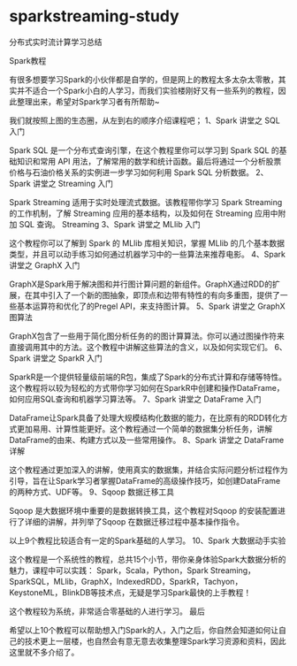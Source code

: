 # sparkstreaming-study
分布式实时流计算学习总结

Spark教程

有很多想要学习Spark的小伙伴都是自学的，但是网上的教程太多太杂太零散，其实并不适合一个Spark小白的人学习，而我们实验楼刚好又有一些系列的教程，因此整理出来，希望对Spark学习者有所帮助~

我们就按照上图的生态圈，从左到右的顺序介绍课程吧；
1、Spark 讲堂之 SQL 入门

Spark SQL 是一个分布式查询引擎，在这个教程里你可以学习到 Spark SQL 的基础知识和常用 API 用法，了解常用的数学和统计函数。最后将通过一个分析股票价格与石油价格关系的实例进一步学习如何利用 Spark SQL 分析数据。
2、Spark 讲堂之 Streaming 入门

Spark Streaming 适用于实时处理流式数据。该教程带你学习 Spark Streaming 的工作机制，了解 Streaming 应用的基本结构，以及如何在 Streaming 应用中附加 SQL 查询。
Streaming
3、Spark 讲堂之 MLlib 入门

这个教程你可以了解到 Spark 的 MLlib 库相关知识，掌握 MLlib 的几个基本数据类型，并且可以动手练习如何通过机器学习中的一些算法来推荐电影。
4、Spark 讲堂之 GraphX 入门

GraphX是Spark用于解决图和并行图计算问题的新组件。GraphX通过RDD的扩展，在其中引入了一个新的图抽象，即顶点和边带有特性的有向多重图，提供了一些基本运算符和优化了的Pregel API，来支持图计算。
5、Spark 讲堂之 GraphX 图算法

GraphX包含了一些用于简化图分析任务的的图计算算法。你可以通过图操作符来直接调用其中的方法。这个教程中讲解这些算法的含义，以及如何实现它们。
6、Spark 讲堂之 SparkR 入门

SparkR是一个提供轻量级前端的R包，集成了Spark的分布式计算和存储等特性。这个教程将以较为轻松的方式带你学习如何在SparkR中创建和操作DataFrame，如何应用SQL查询和机器学习算法等。
7、Spark 讲堂之 DataFrame 入门

DataFrame让Spark具备了处理大规模结构化数据的能力，在比原有的RDD转化方式更加易用、计算性能更好。这个教程通过一个简单的数据集分析任务，讲解DataFrame的由来、构建方式以及一些常用操作。
8、Spark 讲堂之 DataFrame 详解

这个教程通过更加深入的讲解，使用真实的数据集，并结合实际问题分析过程作为引导，旨在让Spark学习者掌握DataFrame的高级操作技巧，如创建DataFrame的两种方式、UDF等。
9、Sqoop 数据迁移工具

Sqoop 是大数据环境中重要的是数据转换工具，这个教程对Sqoop 的安装配置进行了详细的讲解，并列举了Sqoop 在数据迁移过程中基本操作指令。

以上9个教程比较适合有一定的Spark基础的人学习。
10、Spark 大数据动手实验

这个教程是一个系统性的教程，总共15个小节，带你亲身体验Spark大数据分析的魅力，课程中可以实践：
Spark，Scala，Python，Spark Streaming，SparkSQL，MLlib，GraphX，IndexedRDD，SparkR，Tachyon，KeystoneML，BlinkDB等技术点，无疑是学习Spark最快的上手教程！

这个教程较为系统，非常适合零基础的人进行学习。
最后

希望以上10个教程可以帮助想入门Spark的人，入门之后，你自然会知道如何让自己的技术更上一层楼，也自然会有意无意去收集整理Spark学习资源和资料，因此这里就不多介绍了。

